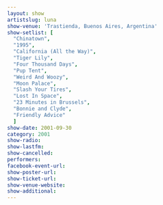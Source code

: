 ```yaml
---
layout: show
artistslug: luna
show-venue: 'Trastienda, Buenos Aires, Argentina'
show-setlist: [
  "Chinatown",
  "1995",
  "California (All the Way)",
  "Tiger Lily",
  "Four Thousand Days",
  "Pup Tent",
  "Weird And Woozy",
  "Moon Palace",
  "Slash Your Tires",
  "Lost In Space",
  "23 Minutes in Brussels",
  "Bonnie and Clyde",
  "Friendly Advice"
  ]
show-date: 2001-09-30
category: 2001
show-radio: 
show-lastfm: 
show-cancelled: 
performers: 
facebook-event-url: 
show-poster-url: 
show-ticket-url: 
show-venue-website: 
show-additional: 
---
```


